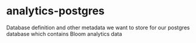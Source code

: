 # analytics-postgres
Database definition and other metadata we want to store for our postgres database which contains Bloom analytics data
